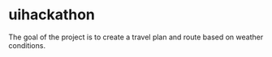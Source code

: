 # uihackathon

The goal of the project is to create a travel plan and route based on weather conditions. 
